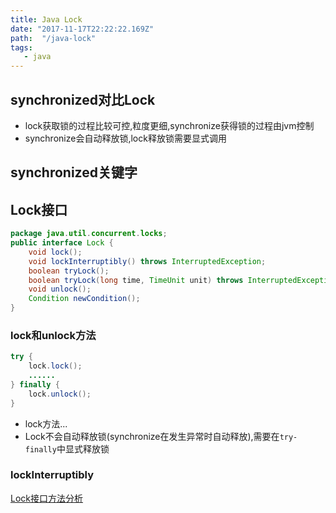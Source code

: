 ```yaml
---
title: Java Lock
date: "2017-11-17T22:22:22.169Z"
path:  "/java-lock"
tags:
   - java
---
```


## synchronized对比Lock

* lock获取锁的过程比较可控,粒度更细,synchronize获得锁的过程由jvm控制
* synchronize会自动释放锁,lock释放锁需要显式调用

## synchronized关键字

## Lock接口
```java
package java.util.concurrent.locks;
public interface Lock {
    void lock();
    void lockInterruptibly() throws InterruptedException;
    boolean tryLock();
    boolean tryLock(long time, TimeUnit unit) throws InterruptedException;
    void unlock();
    Condition newCondition();
}
```
### lock和unlock方法
```java
try {
    lock.lock();
    ......
} finally {
    lock.unlock();  
}
```
* lock方法...
* Lock不会自动释放锁(synchronize在发生异常时自动释放),需要在`try-finally`中显式释放锁

### lockInterruptibly







[Lock接口方法分析](https://github.com/pzxwhc/MineKnowContainer/issues/16)